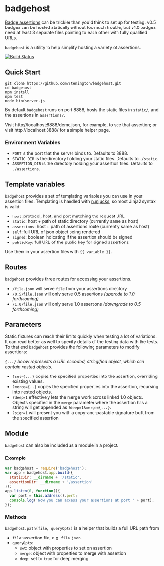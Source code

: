 badgehost
=========

[Badge assertions][assertions] can be trickier than you'd think to set up for testing.
v0.5 badges can be hosted statically without too much trouble, but
v1.0 badges need at least 3 separate files pointing to each other with
fully qualified URLs.

`badgehost` is a utility to help simplify hosting a variety of assertions.

[assertions]: https://github.com/mozilla/openbadges/wiki/Assertions

[![Build Status](https://travis-ci.org/stenington/badgehost.png)](https://travis-ci.org/stenington/badgehost)

## Quick Start

```
git clone https://github.com/stenington/badgehost.git
cd badgehost
npm install
npm test
node bin/server.js
```

By default `badgehost` runs on port 8888, hosts the static files in `static/`,
and the assertions in `assertions/`.

Visit http://localhost:8888/demo.json, for example, to see that assertion; or visit
http://localhost:8888/ for a simple helper page.

### Environment Variables

* `PORT` is the port that the server binds to. Defaults to 8888.
* `STATIC_DIR` is the directory holding your static files. Defaults to `./static`.
* `ASSERTION_DIR` is the directory holding your assertion files. Defaults to `./assertions`.

## Template variables 

`badgehost` provides a set of templating variables you can use in your assertion
files. Templating is handled with [nunjucks], so most Jinja2 syntax is valid:

* `host`: protocol, host, and port matching the request URL
* `static`: host + path of static directory (currently same as host)
* `assertions`: host + path of assertions route (currently same as host)
* `self`: full URL of json object being rendered
* `signed`: boolean indicating if the assertion should be signed
* `publicKey`: full URL of the public key for signed assertions

Use them in your assertion files with `{{ variable }}`.

[nunjucks]: http://nunjucks.jlongster.com/templating

## Routes

`badgehost` provides three routes for accessing your assertions.

* `/file.json` will serve `file` from your assertions directory
* `/0.5/file.json` will only serve 0.5 assertions *(upgrade to 1.0 forthcoming)*
* `/1.0/file.json` will only serve 1.0 assertions *(downgrade to 0.5 forthcoming)*

## Parameters

Static fixtures can reach their limits quickly when testing a lot of variations. It
can read better as well to specify details of the testing data with the tests. To
that end `badgehost` provides the following parameters to modify assertions:

*`{...}` below represents a URL encoded, stringified object, which can contain
nested objects.*

* `?set={...}` copies the specified properties into the assertion, overriding existing values.
* `?merge={..}` copies the specified properties into the assertion, recursing into nested objects.
* `?deep=1` effectively lets the merge work across linked 1.0 objects. Objects specified in the 
  `merge` parameter where the assertion has a string will get appended as `?deep=1&merge={...}`.
* `?sign=1` will present you with a copy-and-pastable signature built from the specified assertion

## Module

`badgehost` can also be included as a module in a project.

### Example

``` javascript
var badgehost = require('badgehost');
var app = badgehost.app.build({
  staticDir: __dirname + '/static',
  assertionDir: __dirname + '/assertion'
});
app.listen(0, function(){
  var port = this.address().port;
  console.log('Now you can access your assertions at port ' + port);
});
```

### Methods

`badgehost.path(file, queryOpts)` is a helper that builds a full URL path from

* `file`: assertion file, e.g. `file.json`
* `queryOpts`: 
    * `set`: object with properties to set on assertion
    * `merge`: object with properties to merge with assertion
    * `deep`: set to `true` for deep merging
